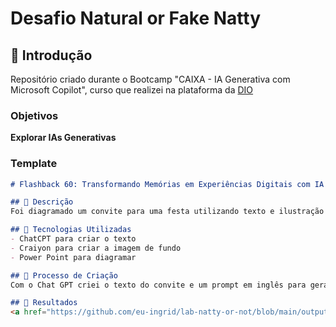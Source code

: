# Desafio Natural or Fake Natty


## 🚀 Introdução

Repositório criado durante o Bootcamp "CAIXA - IA Generativa com Microsoft Copilot", curso que realizei na plataforma da [DIO](https://dio.me)

 
### Objetivos

 **Explorar IAs Generativas**


### Template

```markdown
# Flashback 60: Transformando Memórias em Experiências Digitais com IA

## 📒 Descrição
Foi diagramado um convite para uma festa utilizando texto e ilustração criados por IA

## 🤖 Tecnologias Utilizadas
- ChatCPT para criar o texto
- Craiyon para criar a imagem de fundo
- Power Point para diagramar

## 🧐 Processo de Criação
Com o Chat GPT criei o texto do convite e um prompt em inglês para gerar a imagem no Craiyon

## 🚀 Resultados
<a href="https://github.com/eu-ingrid/lab-natty-or-not/blob/main/output/convite.pdf" title="View PDF now" 📕Clique aqui para ler</a>




